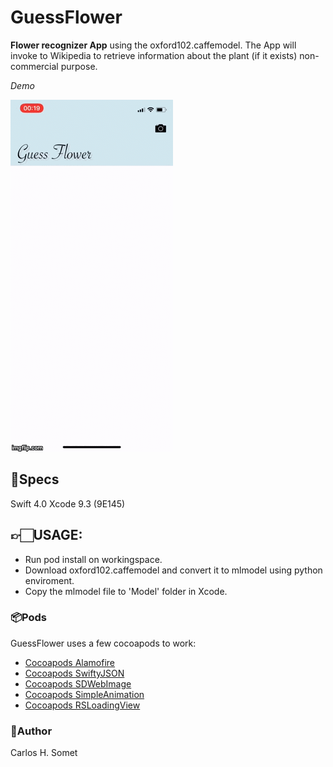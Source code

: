 # GuessFlower

**Flower recognizer App** using the oxford102.caffemodel. The App will invoke to Wikipedia to retrieve information about the plant (if it exists)
non-commercial purpose.

*Demo*

<img src="GuessFlower/Demo/demo.gif?raw=true">

## 📝Specs 
Swift 4.0 Xcode 9.3 (9E145)

## 👉🏻USAGE:
- Run pod install on workingspace.
- Download oxford102.caffemodel and convert it to mlmodel using python enviroment.
- Copy the mlmodel file to 'Model' folder in Xcode.



### 📦Pods

GuessFlower uses a few cocoapods to work:

- [Cocoapods Alamofire](Pods/Alamofire/README.md)
- [Cocoapods SwiftyJSON](Pods/SwiftyJSON/README.md)
- [Cocoapods SDWebImage](Pods/SDWebImage/README.md)
- [Cocoapods SimpleAnimation](Pods/SimpleAnimation/README.md)
- [Cocoapods RSLoadingView](Pods/SimpleAnimation/README.md)


### 👤Author
Carlos H. Somet
